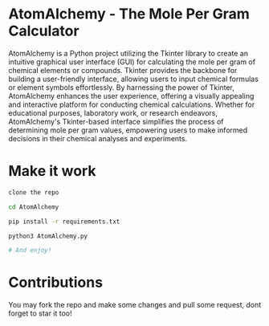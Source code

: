 # AtomAlchemy - The Mole Per Gram Calculator
AtomAlchemy is a Python project utilizing the Tkinter library to create an intuitive graphical user interface (GUI) for calculating the mole per gram of chemical elements or compounds. Tkinter provides the backbone for building a user-friendly interface, allowing users to input chemical formulas or element symbols effortlessly. By harnessing the power of Tkinter, AtomAlchemy enhances the user experience, offering a visually appealing and interactive platform for conducting chemical calculations. Whether for educational purposes, laboratory work, or research endeavors, AtomAlchemy's Tkinter-based interface simplifies the process of determining mole per gram values, empowering users to make informed decisions in their chemical analyses and experiments.

# Make it work
```bash
clone the repo

cd AtomAlchemy

pip install -r requirements.txt

python3 AtomAlchemy.py

# And enjoy!

```
# Contributions

You may fork the repo and make some changes and pull some request, dont forget to star it too!

